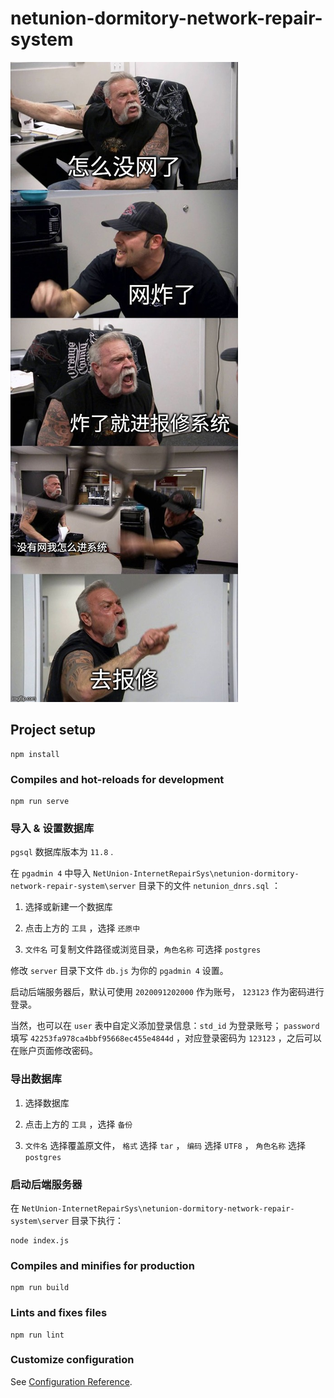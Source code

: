 # netunion-dormitory-network-repair-system

![networkOff](./src/assets/networkOff.jpg)

## Project setup

``` node
npm install
```

### Compiles and hot-reloads for development

``` node
npm run serve
```

### 导入 & 设置数据库

`pgsql` 数据库版本为 `11.8` .

在 `pgadmin 4` 中导入 `NetUnion-InternetRepairSys\netunion-dormitory-network-repair-system\server` 目录下的文件 `netunion_dnrs.sql` ：

  1. 选择或新建一个数据库

  2. 点击上方的 `工具` ，选择 `还原中`

  3. `文件名` 可复制文件路径或浏览目录，`角色名称` 可选择 `postgres`

修改 `server` 目录下文件 `db.js` 为你的 `pgadmin 4` 设置。

启动后端服务器后，默认可使用 `2020091202000` 作为账号， `123123` 作为密码进行登录。

当然，也可以在 `user` 表中自定义添加登录信息：`std_id` 为登录账号； `password` 填写 `42253fa978ca4bbf95668ec455e4844d` ，对应登录密码为 `123123` ，之后可以在账户页面修改密码。

### 导出数据库

1. 选择数据库

2. 点击上方的 `工具` ，选择 `备份`

3. `文件名` 选择覆盖原文件， `格式` 选择 `tar` ， `编码` 选择 `UTF8` ， `角色名称` 选择 `postgres`

### 启动后端服务器

在 `NetUnion-InternetRepairSys\netunion-dormitory-network-repair-system\server` 目录下执行：

``` node
node index.js
```

### Compiles and minifies for production

``` node
npm run build
```

### Lints and fixes files

``` node
npm run lint
```

### Customize configuration

See [Configuration Reference](https://cli.vuejs.org/config/).

